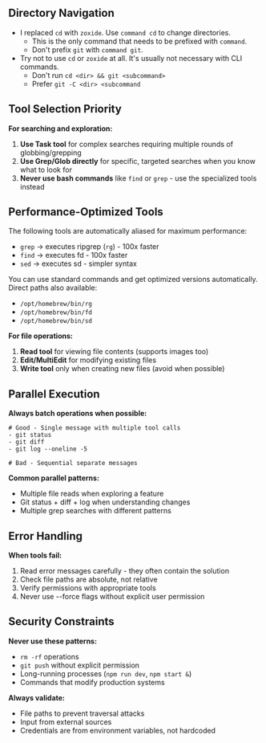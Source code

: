 ## Directory Navigation

- I replaced `cd` with `zoxide`. Use `command cd` to change directories.
  - This is the only command that needs to be prefixed with `command`.
  - Don't prefix `git` with `command git`.
- Try not to use `cd` or `zoxide` at all. It's usually not necessary with CLI commands.
  - Don't run `cd <dir> && git <subcommand>`
  - Prefer `git -C <dir> <subcommand`

## Tool Selection Priority

**For searching and exploration:**
1. **Use Task tool** for complex searches requiring multiple rounds of globbing/grepping
2. **Use Grep/Glob directly** for specific, targeted searches when you know what to look for
3. **Never use bash commands** like `find` or `grep` - use the specialized tools instead

## Performance-Optimized Tools

The following tools are automatically aliased for maximum performance:
- `grep` → executes ripgrep (`rg`) - 100x faster
- `find` → executes fd - 100x faster  
- `sed` → executes sd - simpler syntax

You can use standard commands and get optimized versions automatically.
Direct paths also available:
- `/opt/homebrew/bin/rg`
- `/opt/homebrew/bin/fd`
- `/opt/homebrew/bin/sd`

**For file operations:**
1. **Read tool** for viewing file contents (supports images too)
2. **Edit/MultiEdit** for modifying existing files
3. **Write tool** only when creating new files (avoid when possible)

## Parallel Execution

**Always batch operations when possible:**
```
# Good - Single message with multiple tool calls
- git status
- git diff
- git log --oneline -5

# Bad - Sequential separate messages
```

**Common parallel patterns:**
- Multiple file reads when exploring a feature
- Git status + diff + log when understanding changes
- Multiple grep searches with different patterns

## Error Handling

**When tools fail:**
1. Read error messages carefully - they often contain the solution
2. Check file paths are absolute, not relative
3. Verify permissions with appropriate tools
4. Never use --force flags without explicit user permission

## Security Constraints

**Never use these patterns:**
- `rm -rf` operations
- `git push` without explicit permission
- Long-running processes (`npm run dev`, `npm start &`)
- Commands that modify production systems

**Always validate:**
- File paths to prevent traversal attacks
- Input from external sources
- Credentials are from environment variables, not hardcoded
